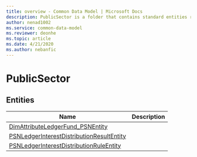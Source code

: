 ```yaml
---
title: overview - Common Data Model | Microsoft Docs
description: PublicSector is a folder that contains standard entities related to the Common Data Model.
author: nenad1002
ms.service: common-data-model
ms.reviewer: deonhe
ms.topic: article
ms.date: 4/21/2020
ms.author: nebanfic
---
```


# PublicSector


## Entities

|Name|Description|
|---|---|
|[DimAttributeLedgerFund_PSNEntity](DimAttributeLedgerFund_PSNEntity.md)||
|[PSNLedgerInterestDistributionResultEntity](PSNLedgerInterestDistributionResultEntity.md)||
|[PSNLedgerInterestDistributionRuleEntity](PSNLedgerInterestDistributionRuleEntity.md)||
